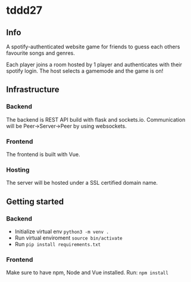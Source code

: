 # tddd27

## Info

A spotify-authenticated website game for friends to guess each others favourite songs and genres. 

Each player joins a room hosted by 1 player and authenticates with their spotify login. The host selects a gamemode and the game is on!

## Infrastructure
### Backend
The backend is REST API build with flask and sockets.io. Communication will be Peer->Server->Peer by using websockets. 

### Frontend
The frontend is built with Vue. 

### Hosting
The server will be hosted under a SSL certified domain name. 

## Getting started

### Backend
- Initialize virtual env
`python3 -m venv .`
- Run virtual enviroment
`source bin/activate`
- Run `pip install requirements.txt`

### Frontend
Make sure to have npm, Node and Vue installed.
Run: `npm install`

